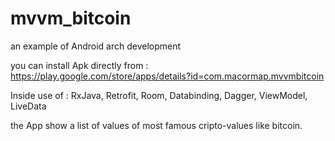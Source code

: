 # mvvm_bitcoin
an example of Android arch development

you can install Apk directly from :
https://play.google.com/store/apps/details?id=com.macormap.mvvmbitcoin

Inside use of : RxJava, Retrofit, Room, Databinding, Dagger, ViewModel, LiveData

the App show a list of values of most famous cripto-values like bitcoin.

